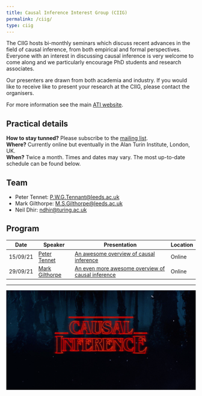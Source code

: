```yaml
---
title: Causal Inference Interest Group (CIIG)
permalink: /ciig/
type: ciig
---
```


The CIIG hosts bi-monthly seminars which discuss recent advances in the field of causal inference, from both empirical and formal perspectives. Everyone with an interest in discussing causal inference is very welcome to come along and we particularly encourage PhD students and research associates.

Our presenters are drawn from both academia and industry. If you would like to receive like to present your research at the CIIG, please contact the organisers.

For more information see the main [ATI website](https://www.turing.ac.uk/research/interest-groups/causal-inference).

## Practical details

**How to stay tunned?** Please subscribe to the [mailing list](https://mailman.ic.ac.uk/mailman/listinfo/opt-inf-reading-seminar). \
**Where?** Currently online but eventually in the Alan Turin Institute, London, UK.\
**When?** Twice a month. Times and dates may vary. The most up-to-date schedule can be found below.

## Team

- Peter Tennet: [P.W.G.Tennant@leeds.ac.uk](mailto:P.W.G.Tennant@leeds.ac.uk)
- Mark Gilthorpe: [M.S.Gilthorpe@leeds.ac.uk](mailto:M.S.Gilthorpe@leeds.ac.uk)
- Neil Dhir: [ndhir@turing.ac.uk](mailto:ndhir@turing.ac.uk)

## Program

| Date | Speaker | Presentation | Location |
| -| -| -|-|
| 15/09/21 | [Peter Tennet](https://medicinehealth.leeds.ac.uk/medicine/staff/815/dr-peter-wg-tennant) | [An awesome overview of causal inference](https://jamanetwork.com/journals/jama/article-abstract/183375)| Online |
| 29/09/21 | [Mark Gilthorpe](https://medicinehealth.leeds.ac.uk/clinical-population-science/staff/361/professor-mark-s-gilthorpe) | [An even more awesome overview of causal inference](https://watermark.silverchair.com/dyaa021.pdf?token=AQECAHi208BE49Ooan9kkhW_Ercy7Dm3ZL_9Cf3qfKAc485ysgAAAt4wggLaBgkqhkiG9w0BBwagggLLMIICxwIBADCCAsAGCSqGSIb3DQEHATAeBglghkgBZQMEAS4wEQQMYg1C08jWS-XLH5QxAgEQgIICkdLq56MLsFPtMxWH6BklIfAQAGVq_UbVuzbsj8aOnvGgkhDgSkgfNYYykEuXuppRmtsx810i4TOyS2AnmMkWJyEviy79iwFtWMUo5kV9rcE2O8DlqPnTzJigOhTvDF4vottaHlGqz4L9m-Houf2JtUfya23a85TmXynPZFUsHc7dB2doxO1h42vMlAZkMHGysAuYzkuFABs4OGZM1Qr-gxYFC3ROjKHJeEIPbdnkAHF8IqR1gvHW55I8S6V_bZBKa3zNRMd4pqUbw-wG9b3f1TWgdhd1PMkI1dLVozavC0mgLaxoUSFHIcBdjhpAZh7AYCruKjDVHW1Wyaza7sr3b7jIAlx6NcXjHXd6KvtTgv4mVlYzGr816IslYlfQvesDQZlOTyPXbyljW3LnL7gKaovAU4m2EIYF-JIQeQUsfTX7kVT35Z-2KHvlLWbop5NDx6ZAGB6GHcU7yQULDfgWXAzVv4SgBWHr-4DAF_Cka9AZqv8TekTZniUxP-jwCXJRRBPPtZxu860AdsoVN5tGKIFOFD-vySF9T1ZSaONX1idXwcU_zwCZWFZIVS3vunww7xWV5PNTzbtgrj1__Q1383fnyECwc79oRgFDsFsY4iaQG66MvXXq769vTDARmb9_4kqnNe4zbQVLqWs8g0WbX-kVgEhkdOB6NBNcz2glbD55tK_Zz6IPDM-6Qym5DPYWhnRUsxiZGNHN2ClGv7_B024R-j3AgHjhtGdWjViH1QN3oLSgvW2Vkj1GXltuoBdG2IB2k_Xke8D34q0rxDGEKFIbQf_KcdBo26TIGwrd0U50_BT0UDmEcvQZL73r-1V2mCvhiF7MXddHZt2wXa0zAHVimOVB5bfC8aQcryep4KWH6Q)| Online |

---

![Causal inference is a strange thing](../images/causal-inference.png)